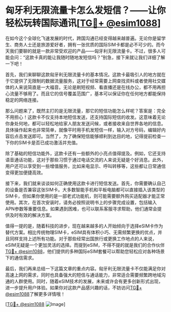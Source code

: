 # 匈牙利无限流量卡怎么发短信？——让你轻松玩转国际通讯[[TG💪+ @esim1088](https://t.me/s/esim1088)]

在如今这个全球化飞速发展的时代，跨国沟通已经变得越来越普遍。无论你是留学生、商务人士还是旅游爱好者，拥有一张优质的国际SIM卡都是必不可少的。而今天我们要聊的就是一款非常受欢迎的产品——匈牙利无限流量卡。不过，很多人可能会问：“这款卡真的能让我随时随地发短信吗？”别急，接下来就让我们详细了解一下吧！

首先，我们来聊聊这款匈牙利无限流量卡的基本情况。这款卡最吸引人的地方就在于它提供了无限制的数据流量服务，这对于经常需要上网查找资料或者使用社交媒体的人来说简直是一大福音。无论是刷短视频、看直播还是在线办公，都不用再担心流量不够用了。而且它的信号覆盖范围广，基本可以保证你在任何地方都能保持稳定的网络连接。

那么问题来了，既然主打的是无限流量，那它的短信功能怎么样呢？答案是：完全不用担心！这款卡不仅支持本地短信发送，还支持国际短信的收发。这意味着无论你身处何地，都可以轻松地给家人朋友发送问候，或者接收来自世界各地的信息。具体操作起来也非常简单，就像平时用手机发短信一样，输入对方号码，编辑好内容后点击发送即可。当然了，为了确保短信能够顺利到达目的地，记得提前检查一下你的SIM卡是否已成功激活并充值。

除了基础的短信功能外，这款卡还有一些额外的小亮点值得提及。例如，它还支持语音通话功能，这对于那些习惯于通过电话交流的人来说无疑是个好消息。此外，用户还可以享受到一些增值服务，比如来电显示、呼叫转移等，这些都让日常通信变得更加便捷高效。

接下来，我们就来谈谈如何正确使用这款卡进行短信发送。首先，你需要确认自己的设备是否兼容这张SIM卡。大多数智能手机和平板电脑都可以直接插入该类型的SIM卡，但如果你使用的是一部老式功能机，则可能需要额外购买适配器才能正常使用。其次，在首次安装时，请务必按照说明书上的步骤完成设置，包括输入APN参数等重要信息。如果遇到困难，也可以联系客服寻求帮助，他们通常会提供及时有效的解决方案。

值得一提的是，随着科技的进步，现在越来越多的人开始倾向于选择eSIM卡作为替代方案。相比传统物理SIM卡，eSIM具有体积小巧、无需频繁更换的优点，并且同样支持上述所有功能。对于那些经常出国旅行或更换工作地点的人来说，eSIM无疑是一个更加灵活的选择。而提到eSIM，不得不提的就是我们的合作伙伴[TG💪+ @esim1088](https://t.me/s/esim1088)，他们提供的多种国际eSIM套餐可以帮助您轻松应对各种场景下的通信需求。

最后，我们再来总结一下这篇文章的重点内容。匈牙利无限流量卡不仅能满足你对高速上网的需求，同时也具备强大的短信与通话能力，非常适合需要频繁跨地域沟通的人群使用。同时，随着eSIM技术的发展，未来或许会有更多创新形式出现，进一步提升用户体验。如果你对这款产品感兴趣的话，不妨访问[TG💪+ @esim1088](https://t.me/s/esim1088)了解更多详情哦！

[[TG💪+ @esim1088](https://t.me/s/esim1088) ![Image](https://i.postimg.cc/4NQfJmqS/Snipaste-2025-05-13-00-14-12.png)]